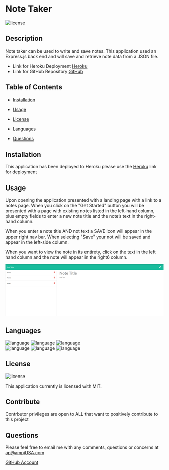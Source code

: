 # Note Taker
  ![license](https://img.shields.io/badge/license-MIT-critical?./license/MIT)

  ## Description
  Note taker can be used to write and save notes. This application used an Express.js back end and will save and retrieve note data from a JSON file.  

  * Link for Heroku Deployment [Heroku](https://weekly-challenge11-note-taker.herokuapp.com/)    
  * Link for GitHub Repository [GitHub](https://github.com/a7063p/week-11-challenge.git)  


  ## Table of Contents
  * [Installation](#Installation)
  * [Usage](#Usage)
  * [License](#License)
  * [Languages](#Languages)  
  
  
  * [Questions](##Questions) 
  

  ## Installation
  This application has been deployed to Heroku please use the [Heroku](https://weekly-challenge11-note-taker.herokuapp.com/) link for deployment

  ## Usage
  Upon opening the application presented with a landing page with a link to a notes page. When you click on the "Get Started" button you will be presented with a page with existing notes listed in the left-hand column, plus empty fields to enter a new note title and the note’s text in the right-hand column. 

  When you enter a note title AND not text a SAVE Icon will appear in the upper right nav bar. When selecting "Save" your not will be saved and appear in the left-side column.

  When you want to view the note in its entirety, click on the text in the left hand column and the note will appear in the right6 column.

  ![image](./image/note_taker.PNG)  
  
  ## Languages  
  ![language](https://img.shields.io/badge/JavaScript-critical)  ![language](https://img.shields.io/badge/ES6-critical)  ![language](https://img.shields.io/badge/Node-critical)  
  ![language](https://img.shields.io/badge/JavaScript-critical)  ![language](https://img.shields.io/badge/uniqid-critical)  ![language](https://img.shields.io/badge/Express-critical)    
 

  ## License
  ![license](https://img.shields.io/badge/license-MIT-critical)
  
  This application currently is licensed with MIT. 
 

  


  ## Contribute
  Contrbutor privileges are open to ALL that want to positively contribute to this project

  
  

  ## Questions
  Please feel free to email me with any comments, questions or concerns at ap@ampiUSA.com

  [GitHub Account](https://github.com/a7063p)

